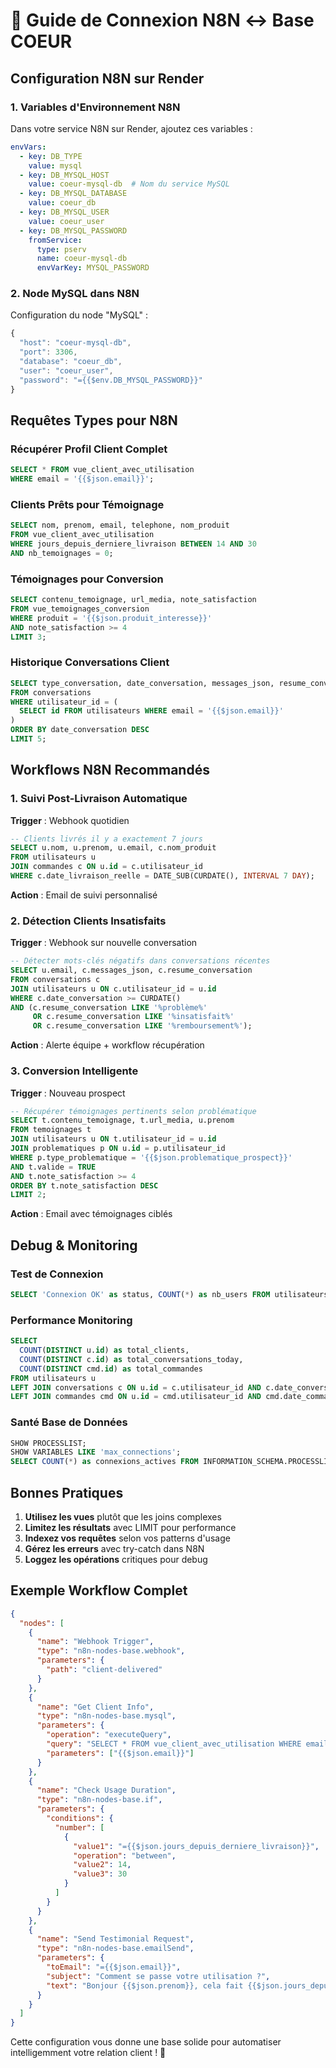 # 🔗 Guide de Connexion N8N ↔ Base COEUR

## Configuration N8N sur Render

### 1. Variables d'Environnement N8N

Dans votre service N8N sur Render, ajoutez ces variables :

```yaml
envVars:
  - key: DB_TYPE
    value: mysql
  - key: DB_MYSQL_HOST
    value: coeur-mysql-db  # Nom du service MySQL
  - key: DB_MYSQL_DATABASE
    value: coeur_db
  - key: DB_MYSQL_USER
    value: coeur_user
  - key: DB_MYSQL_PASSWORD
    fromService:
      type: pserv
      name: coeur-mysql-db
      envVarKey: MYSQL_PASSWORD
```

### 2. Node MySQL dans N8N

Configuration du node "MySQL" :
```javascript
{
  "host": "coeur-mysql-db",
  "port": 3306,
  "database": "coeur_db",
  "user": "coeur_user",
  "password": "={{$env.DB_MYSQL_PASSWORD}}"
}
```

## Requêtes Types pour N8N

### Récupérer Profil Client Complet
```sql
SELECT * FROM vue_client_avec_utilisation 
WHERE email = '{{$json.email}}';
```

### Clients Prêts pour Témoignage
```sql
SELECT nom, prenom, email, telephone, nom_produit
FROM vue_client_avec_utilisation 
WHERE jours_depuis_derniere_livraison BETWEEN 14 AND 30
AND nb_temoignages = 0;
```

### Témoignages pour Conversion
```sql
SELECT contenu_temoignage, url_media, note_satisfaction
FROM vue_temoignages_conversion 
WHERE produit = '{{$json.produit_interesse}}'
AND note_satisfaction >= 4
LIMIT 3;
```

### Historique Conversations Client
```sql
SELECT type_conversation, date_conversation, messages_json, resume_conversation
FROM conversations 
WHERE utilisateur_id = (
  SELECT id FROM utilisateurs WHERE email = '{{$json.email}}'
)
ORDER BY date_conversation DESC
LIMIT 5;
```

## Workflows N8N Recommandés

### 1. Suivi Post-Livraison Automatique

**Trigger** : Webhook quotidien
```sql
-- Clients livrés il y a exactement 7 jours
SELECT u.nom, u.prenom, u.email, c.nom_produit
FROM utilisateurs u
JOIN commandes c ON u.id = c.utilisateur_id
WHERE c.date_livraison_reelle = DATE_SUB(CURDATE(), INTERVAL 7 DAY);
```

**Action** : Email de suivi personnalisé

### 2. Détection Clients Insatisfaits

**Trigger** : Webhook sur nouvelle conversation
```sql
-- Détecter mots-clés négatifs dans conversations récentes
SELECT u.email, c.messages_json, c.resume_conversation
FROM conversations c
JOIN utilisateurs u ON c.utilisateur_id = u.id
WHERE c.date_conversation >= CURDATE()
AND (c.resume_conversation LIKE '%problème%' 
     OR c.resume_conversation LIKE '%insatisfait%'
     OR c.resume_conversation LIKE '%remboursement%');
```

**Action** : Alerte équipe + workflow récupération

### 3. Conversion Intelligente

**Trigger** : Nouveau prospect
```sql
-- Récupérer témoignages pertinents selon problématique
SELECT t.contenu_temoignage, t.url_media, u.prenom
FROM temoignages t
JOIN utilisateurs u ON t.utilisateur_id = u.id
JOIN problematiques p ON u.id = p.utilisateur_id
WHERE p.type_problematique = '{{$json.problematique_prospect}}'
AND t.valide = TRUE
AND t.note_satisfaction >= 4
ORDER BY t.note_satisfaction DESC
LIMIT 2;
```

**Action** : Email avec témoignages ciblés

## Debug & Monitoring

### Test de Connexion
```sql
SELECT 'Connexion OK' as status, COUNT(*) as nb_users FROM utilisateurs;
```

### Performance Monitoring
```sql
SELECT 
  COUNT(DISTINCT u.id) as total_clients,
  COUNT(DISTINCT c.id) as total_conversations_today,
  COUNT(DISTINCT cmd.id) as total_commandes
FROM utilisateurs u
LEFT JOIN conversations c ON u.id = c.utilisateur_id AND c.date_conversation = CURDATE()
LEFT JOIN commandes cmd ON u.id = cmd.utilisateur_id AND cmd.date_commande = CURDATE();
```

### Santé Base de Données
```sql
SHOW PROCESSLIST;
SHOW VARIABLES LIKE 'max_connections';
SELECT COUNT(*) as connexions_actives FROM INFORMATION_SCHEMA.PROCESSLIST;
```

## Bonnes Pratiques

1. **Utilisez les vues** plutôt que les joins complexes
2. **Limitez les résultats** avec LIMIT pour performance
3. **Indexez vos requêtes** selon vos patterns d'usage
4. **Gérez les erreurs** avec try-catch dans N8N
5. **Loggez les opérations** critiques pour debug

## Exemple Workflow Complet

```json
{
  "nodes": [
    {
      "name": "Webhook Trigger",
      "type": "n8n-nodes-base.webhook",
      "parameters": {
        "path": "client-delivered"
      }
    },
    {
      "name": "Get Client Info",
      "type": "n8n-nodes-base.mysql",
      "parameters": {
        "operation": "executeQuery",
        "query": "SELECT * FROM vue_client_avec_utilisation WHERE email = ?",
        "parameters": ["{{$json.email}}"]
      }
    },
    {
      "name": "Check Usage Duration",
      "type": "n8n-nodes-base.if",
      "parameters": {
        "conditions": {
          "number": [
            {
              "value1": "={{$json.jours_depuis_derniere_livraison}}",
              "operation": "between",
              "value2": 14,
              "value3": 30
            }
          ]
        }
      }
    },
    {
      "name": "Send Testimonial Request",
      "type": "n8n-nodes-base.emailSend",
      "parameters": {
        "toEmail": "={{$json.email}}",
        "subject": "Comment se passe votre utilisation ?",
        "text": "Bonjour {{$json.prenom}}, cela fait {{$json.jours_depuis_derniere_livraison}} jours que vous utilisez {{$json.nom_produit}}..."
      }
    }
  ]
}
```

Cette configuration vous donne une base solide pour automatiser intelligemment votre relation client ! 🚀
